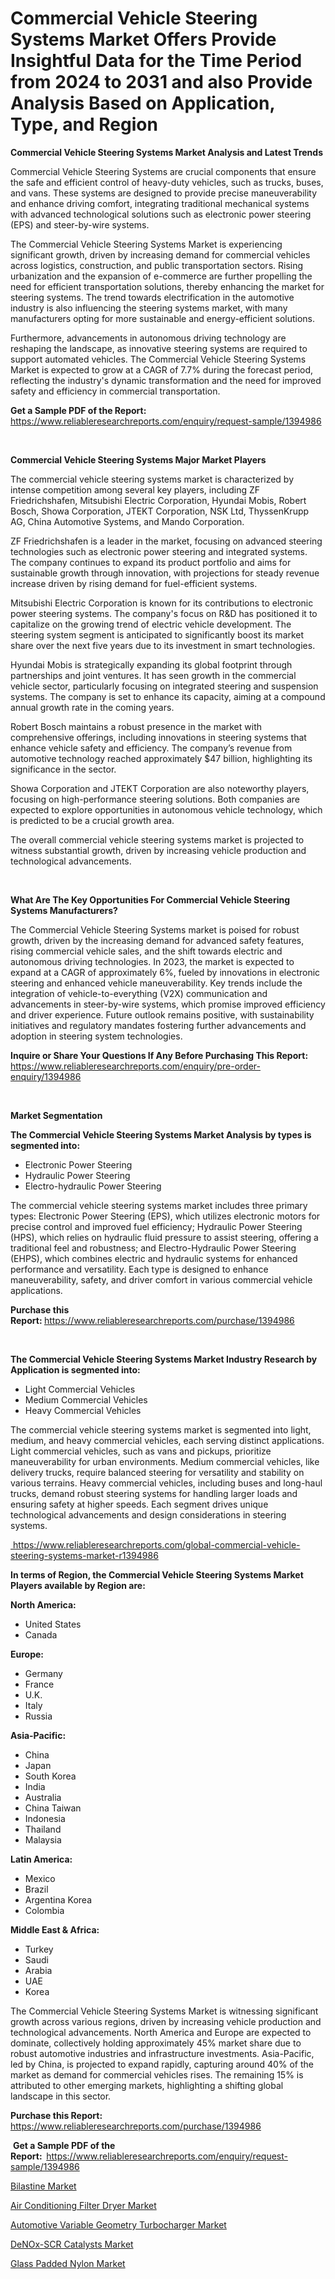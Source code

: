 <p><h1>Commercial Vehicle Steering Systems Market Offers Provide Insightful Data for the Time Period from 2024 to 2031 and also Provide Analysis Based on Application, Type, and Region</h1></p><p><strong>Commercial Vehicle Steering Systems Market Analysis and Latest Trends</strong></p>
<p><p>Commercial Vehicle Steering Systems are crucial components that ensure the safe and efficient control of heavy-duty vehicles, such as trucks, buses, and vans. These systems are designed to provide precise maneuverability and enhance driving comfort, integrating traditional mechanical systems with advanced technological solutions such as electronic power steering (EPS) and steer-by-wire systems.</p><p>The Commercial Vehicle Steering Systems Market is experiencing significant growth, driven by increasing demand for commercial vehicles across logistics, construction, and public transportation sectors. Rising urbanization and the expansion of e-commerce are further propelling the need for efficient transportation solutions, thereby enhancing the market for steering systems. The trend towards electrification in the automotive industry is also influencing the steering systems market, with many manufacturers opting for more sustainable and energy-efficient solutions.</p><p>Furthermore, advancements in autonomous driving technology are reshaping the landscape, as innovative steering systems are required to support automated vehicles. The Commercial Vehicle Steering Systems Market is expected to grow at a CAGR of 7.7% during the forecast period, reflecting the industry's dynamic transformation and the need for improved safety and efficiency in commercial transportation.</p></p>
<p><strong>Get a Sample PDF of the Report:&nbsp;</strong> <a href="https://www.reliableresearchreports.com/enquiry/request-sample/1394986">https://www.reliableresearchreports.com/enquiry/request-sample/1394986</a></p>
<p>&nbsp;</p>
<p><strong>Commercial Vehicle Steering Systems Major Market Players</strong></p>
<p><p>The commercial vehicle steering systems market is characterized by intense competition among several key players, including ZF Friedrichshafen, Mitsubishi Electric Corporation, Hyundai Mobis, Robert Bosch, Showa Corporation, JTEKT Corporation, NSK Ltd, ThyssenKrupp AG, China Automotive Systems, and Mando Corporation. </p><p>ZF Friedrichshafen is a leader in the market, focusing on advanced steering technologies such as electronic power steering and integrated systems. The company continues to expand its product portfolio and aims for sustainable growth through innovation, with projections for steady revenue increase driven by rising demand for fuel-efficient systems.</p><p>Mitsubishi Electric Corporation is known for its contributions to electronic power steering systems. The company's focus on R&D has positioned it to capitalize on the growing trend of electric vehicle development. The steering system segment is anticipated to significantly boost its market share over the next five years due to its investment in smart technologies.</p><p>Hyundai Mobis is strategically expanding its global footprint through partnerships and joint ventures. It has seen growth in the commercial vehicle sector, particularly focusing on integrated steering and suspension systems. The company is set to enhance its capacity, aiming at a compound annual growth rate in the coming years.</p><p>Robert Bosch maintains a robust presence in the market with comprehensive offerings, including innovations in steering systems that enhance vehicle safety and efficiency. The company’s revenue from automotive technology reached approximately $47 billion, highlighting its significance in the sector.</p><p>Showa Corporation and JTEKT Corporation are also noteworthy players, focusing on high-performance steering solutions. Both companies are expected to explore opportunities in autonomous vehicle technology, which is predicted to be a crucial growth area.</p><p>The overall commercial vehicle steering systems market is projected to witness substantial growth, driven by increasing vehicle production and technological advancements.</p></p>
<p>&nbsp;</p>
<p><strong>What Are The Key Opportunities For Commercial Vehicle Steering Systems Manufacturers?</strong></p>
<p><p>The Commercial Vehicle Steering Systems market is poised for robust growth, driven by the increasing demand for advanced safety features, rising commercial vehicle sales, and the shift towards electric and autonomous driving technologies. In 2023, the market is expected to expand at a CAGR of approximately 6%, fueled by innovations in electronic steering and enhanced vehicle maneuverability. Key trends include the integration of vehicle-to-everything (V2X) communication and advancements in steer-by-wire systems, which promise improved efficiency and driver experience. Future outlook remains positive, with sustainability initiatives and regulatory mandates fostering further advancements and adoption in steering system technologies.</p></p>
<p><strong>Inquire or Share Your Questions If Any Before Purchasing This Report:</strong> <a href="https://www.reliableresearchreports.com/enquiry/pre-order-enquiry/1394986">https://www.reliableresearchreports.com/enquiry/pre-order-enquiry/1394986</a></p>
<p>&nbsp;</p>
<p><strong>Market Segmentation</strong></p>
<p><strong>The Commercial Vehicle Steering Systems Market Analysis by types is segmented into:</strong></p>
<p><ul><li>Electronic Power Steering</li><li>Hydraulic Power Steering</li><li>Electro-hydraulic Power Steering</li></ul></p>
<p><p>The commercial vehicle steering systems market includes three primary types: Electronic Power Steering (EPS), which utilizes electronic motors for precise control and improved fuel efficiency; Hydraulic Power Steering (HPS), which relies on hydraulic fluid pressure to assist steering, offering a traditional feel and robustness; and Electro-Hydraulic Power Steering (EHPS), which combines electric and hydraulic systems for enhanced performance and versatility. Each type is designed to enhance maneuverability, safety, and driver comfort in various commercial vehicle applications.</p></p>
<p><strong>Purchase this Report:&nbsp;</strong><a href="https://www.reliableresearchreports.com/purchase/1394986">https://www.reliableresearchreports.com/purchase/1394986</a></p>
<p>&nbsp;</p>
<p><strong>The Commercial Vehicle Steering Systems Market Industry Research by Application is segmented into:</strong></p>
<p><ul><li>Light Commercial Vehicles</li><li>Medium Commercial Vehicles</li><li>Heavy Commercial Vehicles</li></ul></p>
<p><p>The commercial vehicle steering systems market is segmented into light, medium, and heavy commercial vehicles, each serving distinct applications. Light commercial vehicles, such as vans and pickups, prioritize maneuverability for urban environments. Medium commercial vehicles, like delivery trucks, require balanced steering for versatility and stability on various terrains. Heavy commercial vehicles, including buses and long-haul trucks, demand robust steering systems for handling larger loads and ensuring safety at higher speeds. Each segment drives unique technological advancements and design considerations in steering systems.</p></p>
<p><a href="https://www.reliableresearchreports.com/global-commercial-vehicle-steering-systems-market-r1394986">&nbsp;https://www.reliableresearchreports.com/global-commercial-vehicle-steering-systems-market-r1394986</a></p>
<p><strong>In terms of Region, the Commercial Vehicle Steering Systems Market Players available by Region are:</strong></p>
<p>
    <p> <strong> North America: </strong>
        <ul>
            <li>United States</li>
            <li>Canada</li>
        </ul>
        </p> 
    <p> <strong> Europe: </strong>
        <ul>
            <li>Germany</li>
            <li>France</li>
            <li>U.K.</li>
            <li>Italy</li>
            <li>Russia</li>
        </ul>
        </p> 
    <p> <strong> Asia-Pacific: </strong>
        <ul>
            <li>China</li>
            <li>Japan</li>
            <li>South Korea</li>
            <li>India</li>
            <li>Australia</li>
            <li>China Taiwan</li>
            <li>Indonesia</li>
            <li>Thailand</li>
            <li>Malaysia</li>
        </ul>
        </p> 
    <p> <strong> Latin America: </strong>
        <ul>
            <li>Mexico</li>
            <li>Brazil</li>
            <li>Argentina Korea</li>
            <li>Colombia</li>
        </ul>
        </p> 
    <p> <strong> Middle East & Africa: </strong>
        <ul>
            <li>Turkey</li>
            <li>Saudi</li>
            <li>Arabia</li>
            <li>UAE</li>
            <li>Korea</li>
        </ul>
    </p>
    </p>
<p><p>The Commercial Vehicle Steering Systems Market is witnessing significant growth across various regions, driven by increasing vehicle production and technological advancements. North America and Europe are expected to dominate, collectively holding approximately 45% market share due to robust automotive industries and infrastructure investments. Asia-Pacific, led by China, is projected to expand rapidly, capturing around 40% of the market as demand for commercial vehicles rises. The remaining 15% is attributed to other emerging markets, highlighting a shifting global landscape in this sector.</p></p>
<p><strong>Purchase this Report: </strong><a href="https://www.reliableresearchreports.com/purchase/1394986">https://www.reliableresearchreports.com/purchase/1394986</a></p>
<p>&nbsp;<strong>Get a Sample PDF of the Report:&nbsp;&nbsp;</strong><a href="https://www.reliableresearchreports.com/enquiry/request-sample/1394986">https://www.reliableresearchreports.com/enquiry/request-sample/1394986</a></p>
<p><strong></strong></p>
<p><p><a href="https://www.linkedin.com/pulse/exploring-bilastine-market-dynamics-global-trends-future-09qye?trackingId=E6kGXtXeRviGQexpEeYngg%3D%3D">Bilastine Market</a></p><p><a href="https://www.linkedin.com/pulse/emerging-market-trends-regional-analysis-air-conditioning-njdef?trackingId=fRHRPKflQ2Spc8VnzfIhHg%3D%3D">Air Conditioning Filter Dryer Market</a></p><p><a href="https://github.com/bmorecock/Market-Research-Report-List-5/blob/main/automotive-variable-geometry-turbocharger-market.md">Automotive Variable Geometry Turbocharger Market</a></p><p><a href="https://github.com/AshrafKhan865/Market-Research-Report-List-1/blob/main/denox-scr-catalysts-market.md">DeNOx-SCR Catalysts Market</a></p><p><a href="https://issuu.com/reportprime-2/docs/glass-padded-nylon-market-size-2030_ca5efbb633cdb0">Glass Padded Nylon Market</a></p></p>